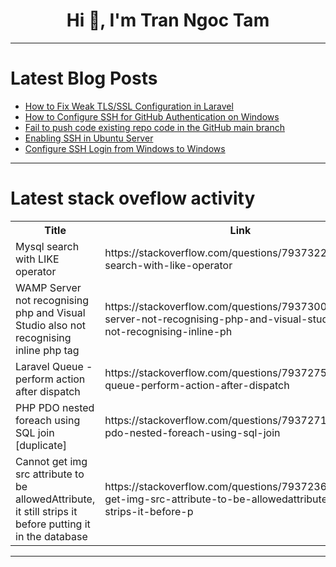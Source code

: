 <h1 align="center">Hi 👋, I'm Tran Ngoc Tam</h1>

---

# Latest Blog Posts 
<!-- BLOG-POST-LIST:START -->
- [How to Fix Weak TLS/SSL Configuration in Laravel](https://dev.to/pentest_testing_corp/how-to-fix-weak-tlsssl-configuration-in-laravel-p9n)
- [How to Configure SSH for GitHub Authentication on Windows](https://dev.to/jajera/how-to-configure-ssh-for-github-authentication-on-windows-34k9)
- [Fail to push code existing repo code in the GitHub main branch](https://dev.to/jhutanda/fail-to-push-code-existing-repo-code-in-the-github-main-branch-313m)
- [Enabling SSH in Ubuntu Server](https://dev.to/jajera/enabling-ssh-in-ubuntu-server-4n62)
- [Configure SSH Login from Windows to Windows](https://dev.to/jajera/configure-ssh-login-from-windows-to-windows-1eio)
<!-- BLOG-POST-LIST:END -->

---

# Latest stack oveflow activity
<table>
  <tr><th>Title</th><th>Link</th></tr>
  <!-- STACKOVERFLOW:START --><tr><td>Mysql search with LIKE operator</td><td>https://stackoverflow.com/questions/79373224/mysql-search-with-like-operator</td></tr><tr><td>WAMP Server not recognising php and Visual Studio also not recognising inline php tag</td><td>https://stackoverflow.com/questions/79373004/wamp-server-not-recognising-php-and-visual-studio-also-not-recognising-inline-ph</td></tr><tr><td>Laravel Queue - perform action after dispatch</td><td>https://stackoverflow.com/questions/79372758/laravel-queue-perform-action-after-dispatch</td></tr><tr><td>PHP PDO nested foreach using SQL join [duplicate]</td><td>https://stackoverflow.com/questions/79372717/php-pdo-nested-foreach-using-sql-join</td></tr><tr><td>Cannot get img src attribute to be allowedAttribute, it still strips it before putting it in the database</td><td>https://stackoverflow.com/questions/79372367/cannot-get-img-src-attribute-to-be-allowedattribute-it-still-strips-it-before-p</td></tr><!-- STACKOVERFLOW:END -->
</table>

---


